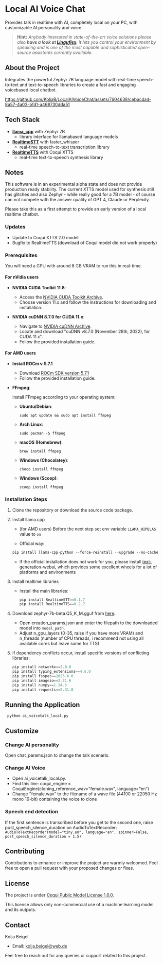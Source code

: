 # Local AI Voice Chat 

Provides talk in realtime with AI, completely local on your PC, with customizable AI personality and voice.

> **Hint:** *Anybody interested in state-of-the-art voice solutions please also <strong>have a look at [Linguflex](https://github.com/KoljaB/Linguflex)</strong>. It lets you control your environment by speaking and is one of the most capable and sophisticated open-source assistants currently available.*

## About the Project

Integrates the powerful Zephyr 7B language model with real-time speech-to-text and text-to-speech libraries to create a fast and engaging voicebased local chatbot. 

https://github.com/KoljaB/LocalAIVoiceChat/assets/7604638/cebacdad-8a57-4a03-bfd1-a469730dda51

## Tech Stack

- **[llama_cpp](https://github.com/ggerganov/llama.cpp)** with Zephyr 7B  
  - library interface for llamabased language models
- **[RealtimeSTT](https://github.com/KoljaB/RealtimeSTT)** with faster_whisper  
  - real-time speech-to-text transcription library
- **[RealtimeTTS](https://github.com/KoljaB/RealtimeTTS)** with Coqui XTTS  
  - real-time text-to-speech synthesis library

## Notes

This software is in an experimental alpha state and does not provide production ready stability. The current XTTS model used for synthesis still has glitches and also Zephyr - while really good for a 7B model - of course can not compete with the answer quality of GPT 4, Claude or Perplexity.

Please take this as a first attempt to provide an early version of a local realtime chatbot.

### Updates

- Update to Coqui XTTS 2.0 model
- Bugfix to RealtimeTTS (download of Coqui model did not work properly)

### Prerequisites

You will need a GPU with around 8 GB VRAM to run this in real-time.

#### For nVidia users

- **NVIDIA CUDA Toolkit 11.8**:
    - Access the [NVIDIA CUDA Toolkit Archive](https://developer.nvidia.com/cuda-11-8-0-download-archive).
    - Choose version 11.x and follow the instructions for downloading and installation.

- **NVIDIA cuDNN 8.7.0 for CUDA 11.x**:
    - Navigate to [NVIDIA cuDNN Archive](https://developer.nvidia.com/rdp/cudnn-archive).
    - Locate and download "cuDNN v8.7.0 (November 28th, 2022), for CUDA 11.x".
    - Follow the provided installation guide.

#### For AMD users
- **Install ROCm v.5.7.1**
    - Download [ROCm SDK version 5.7.1](https://www.amd.com/en/developer/resources/rocm-hub/hip-sdk.html)
    - Follow the provided installation guide.


- **FFmpeg**:

    Install FFmpeg according to your operating system:

    - **Ubuntu/Debian**:
        ```shell
        sudo apt update && sudo apt install ffmpeg
        ```

    - **Arch Linux**:
        ```shell
        sudo pacman -S ffmpeg
        ```

    - **macOS (Homebrew)**:
        ```shell
        brew install ffmpeg
        ```

    - **Windows (Chocolatey)**:
        ```shell
        choco install ffmpeg
        ```

    - **Windows (Scoop)**:
        ```shell
        scoop install ffmpeg
        ```    


### Installation Steps 

1. Clone the repository or download the source code package.

2. Install llama.cpp
    - (for AMD users) Before the next step set env variable `LLAMA_HIPBLAS` value to `on`

    - Official way:
     ```python
     pip install llama-cpp-python --force-reinstall --upgrade --no-cache-dir --verbose
     ```

    - If the official installation does not work for you, please install [text-generation-webui](https://github.com/oobabooga/text-generation-webui), which provides some excellent wheels for a lot of platforms and environments

3. Install realtime libraries
   - Install the main libraries:
     ```python
     pip install RealtimeSTT==0.1.7
     pip install RealtimeTTS==0.2.7
     ```
4. Download zephyr-7b-beta.Q5_K_M.gguf from [here](https://huggingface.co/TheBloke/zephyr-7B-beta-GGUF/tree/main). 
   - Open creation_params.json and enter the filepath to the downloaded model into `model_path`.
   - Adjust n_gpu_layers (0-35, raise if you have more VRAM) and n_threads (number of CPU threads, i recommend not using all available cores but leave some for TTS)

5. If dependency conflicts occur, install specific versions of conflicting libraries:
     ```python
     pip install networkx==2.8.8
     pip install typing_extensions==4.8.0
     pip install fsspec==2023.6.0
     pip install imageio==2.31.6
     pip install numpy==1.24.3
     pip install requests==2.31.0
     ```   

## Running the Application
     python ai_voicetalk_local.py

## Customize

### Change AI personality

Open chat_params.json to change the talk scenario.

### Change AI Voice

- Open ai_voicetalk_local.py. 
- Find this line: coqui_engine = CoquiEngine(cloning_reference_wav="female.wav", language="en")
- Change "female.wav" to the filename of a wave file (44100 or 22050 Hz mono 16-bit) containing the voice to clone

### Speech end detection

If the first sentence is transcribed before you get to the second one, raise post_speech_silence_duration on AudioToTextRecorder:
    ```
    AudioToTextRecorder(model="tiny.en", language="en", spinner=False, post_speech_silence_duration = 1.5) 
    ```
    
## Contributing

Contributions to enhance or improve the project are warmly welcomed. Feel free to open a pull request with your proposed changes or fixes.

## License

The project is under [Coqui Public Model License 1.0.0](https://coqui.ai/cpml).

This license allows only non-commercial use of a machine learning model and its outputs.


## Contact

Kolja Beigel  
- Email: [kolja.beigel@web.de](mailto:kolja.beigel@web.de)  

Feel free to reach out for any queries or support related to this project.
